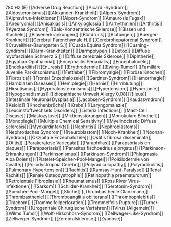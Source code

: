 780 Hz (E)
[[Adverse Drug Reaction]]
[[Aicardi-Syndrom]]
[[Aldosteronismus]]
[[Alexander-Krankheit]]
[[Alpers-Syndrom]]
[[Alphavirus-Infektionen]]
[[Alport-Syndrom]]
[[Amaurosis Fugax]]
[[Aneurysma]]
[[Anisakiasis]]
[[Ankyloglossia]]
[[Arrhythmien]]
[[Arthritis]]
[[Ayerzas Syndrom]]
[[Balo-Konzentrische Sklerose]]
[[Bissen und Stacheln]]
[[Blasenerkrankungen]]
[[Blutdruck]]
[[Blutungen]]
[[Buerger-Krankheit]]
[[Cerebral Parenchymale H.]]
[[Cerebrohepatorenal Syndrom]]
[[Cruveilhier-Baumgarten S.]]
[[Cuada Equina Syndrom]]
[[Cushing-Syndrom]]
[[Darm-Krankheiten]]
[[Darmpolypen]]
[[Detox]]
[[Diffuse myofaszialen Schmerz S.]]
[[Diffuse zerebrale Sklerose]]
[[Diphtherie]]
[[Egyptian Ophthalmia]]
[[Encephalitis Periaxialis]]
[[Encephalocele]]
[[Endokarditis]]
[[Enuresis]]
[[Erythrodermie]]
[[Ewing-Tumor]]
[[Familiäre Juvenile Parkinsonismus]]
[[Fettleber]]
[[Fibromyalgie]]
[[Fibröse Knochen]]
[[Fibrositis]]
[[Frontal Enzephalozele]]
[[Gardner-Syndrom]]
[[Hämorrhagie]]
[[Harnblasen Diseases]]
[[Hemiplegie]]
[[Hernie]]
[[Hirnblutung]]
[[Hirsutismus]]
[[Hyperaldosteronismus]]
[[Hypertension]]
[[Hypertonie]]
[[Hypogonadismus]]
[[Idiopathische Umwelt Allergy 0,08]]
[[Ileus]]
[[Intestinale Neuronal Dysplasia]]
[[Jacobsen-Syndrom]]
[[Kaudasyndrom]]
[[Keloid]]
[[Knochenbrüche]]
[[Krebs]]
[[Laryngomalazie]]
[[Leucinstoffwechsels Disorders]]
[[Listeria Infections]]
[[Mast-Cell Disease]]
[[Mastozytose]]
[[Miktionsstörungen]]
[[Monokulare Blindheit]]
[[Monoplegie]]
[[Multiple Chemical Sensitivity]]
[[Myelinoclastic Diffuse Sclerosis]]
[[Myokardinfarkts]]
[[Nephritis]]
[[Nephroblastoms]]
[[Nephrotisches Syndrom]]
[[Neuroblastom]]
[[Noch-Krankheit]]
[[Noonan-Syndrom]]
[[Okzipitale Enzephalozele]]
[[Ostitis fibrosa disseminata]]
[[Otitis]]
[[Parakeratose Variegata]]
[[Paraphilias]]
[[Parapsoriasis en plaques]]
[[Parapsoriasis]]
[[Parasites fischoedrius elongatus]]
[[Parkinson-Erkrankungen]]
[[Parkinsonismus]]
[[Parkinson-Syndrom]]
[[Phlegmasia Alba Dolens]]
[[Platelet-Speicher-Pool-Mangel]]
[[Poikilodermie von Civatte]]
[[Poliodystrophia Cerebri]]
[[Polyradiculopathy]]
[[Polyradikulitis]]
[[Pulmonary Hypertension]]
[[Rachitis]]
[[Ramsay-Hunt-Paralyse]]
[[Renal Rachitis]]
[[Renale Osteodystrophie]]
[[Retinopathia praematurorum]]
[[Retrolentale Fibroplasie]]
[[Rheumatismus]]
[[Ross River Virus-Infektionen]]
[[Sarkom]]
[[Schilder-Krankheit]]
[[Serotonin-Syndrom]]
[[Speicher-Pool-Mangel]]
[[Stiche]]
[[Thrombasthenie Glanzmann]]
[[Thrombasthenie]]
[[Thromboangiitis obliterans]]
[[Thrombophlebitis]]
[[Trachom]]
[[Trommelfellperforation]]
[[Trommelfells Rupture]]
[[Turner-Syndrom]]
[[Urogenitale Chirurgische Verfahren]]
[[Virus (Allgemein)]]
[[Wilms Tumor]]
[[Wolf-Hirschhorn-Syndrom]]
[[Zellweger-Like-Syndrom]]
[[Zellweger-Syndrom]]
[[Zerebralsklerose]]
[[Zyanose]]